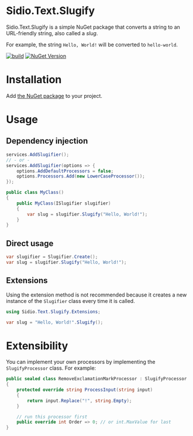 # Sidio.Text.Slugify
Sidio.Text.Slugify is a simple NuGet package that converts a string to an URL-friendly string, 
also called a _slug_.

For example, the string `Hello, World!` will be converted to `hello-world`.

[![build](https://github.com/marthijn/Sidio.Text.Slugify/actions/workflows/build.yml/badge.svg)](https://github.com/marthijn/Sidio.Text.Slugify/actions/workflows/build.yml)
[![NuGet Version](https://img.shields.io/nuget/v/Sidio.Text.Slugify)](https://www.nuget.org/packages/Sidio.Text.Slugify/)

# Installation
Add [the NuGet package](https://www.nuget.org/packages/Sidio.Text.Slugify/) to your project.

# Usage

## Dependency injection
```csharp
services.AddSlugifier();
// - or -
services.AddSlugifier(options => {
    options.AddDefaultProcessors = false;
    options.Processors.Add(new LowerCaseProcessor());
}); 
```

```csharp
public class MyClass()
{
    public MyClass(ISlugifier slugifier)
    {
        var slug = slugifier.Slugify("Hello, World!");
    }
}
```

## Direct usage
```csharp
var slugifier = Slugifier.Create();
var slug = slugifier.Slugify("Hello, World!");
```

## Extensions
Using the extension method is not recommended because it creates a new instance of 
the `Slugifier` class every time it is called.
```csharp
using Sidio.Text.Slugify.Extensions;

var slug = "Hello, World!".Slugify();
```

# Extensibility
You can implement your own processors by implementing the `SlugifyProcessor` class. For example:
```csharp
public sealed class RemoveExclamationMarkProcessor : SlugifyProcessor
{
    protected override string ProcessInput(string input)
    {
        return input.Replace("!", string.Empty);
    }

    // run this processor first
    public override int Order => 0; // or int.MaxValue for last
}
```